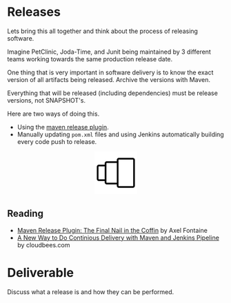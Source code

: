 # Releases

Lets bring this all together and think about the process of releasing software.

Imagine PetClinic, Joda-Time, and Junit being maintained by 3 different teams working towards the same production release date.

One thing that is very important in software delivery is to know the exact version of all artifacts being released. Archive the versions with Maven.

Everything that will be released (including dependencies) must be release versions, not SNAPSHOT's.

Here are two ways of doing this.
 - Using the [maven release plugin](http://maven.apache.org/maven-release/maven-release-plugin/).
 - Manually updating `pom.xml` files and using Jenkins automatically building every code push to release.

<center>

  ![](../img/versions.png)

</center>

## Reading

 - [Maven Release Plugin: The Final Nail in the Coffin](https://axelfontaine.com/blog/final-nail.html) by Axel Fontaine
 - [A New Way to Do Continious Delivery with Maven and Jenkins Pipeline](https://www.cloudbees.com/blog/new-way-do-continuous-delivery-maven-and-jenkins-pipeline) by cloudbees.com

# Deliverable

Discuss what a release is and how they can be performed.
